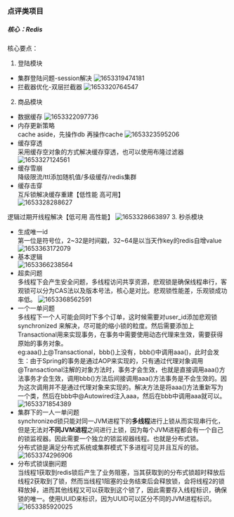 ### 点评类项目
##### 核心：Redis
核心要点：
1. 登陆模块
- 集群登陆问题-session解决
![1653319474181](/pic/1653319474181.png)
- 拦截器优化-双层拦截器
   ![1653320764547](/pic/1653320764547.png)
2. 商品模块
- 数据缓存
  ![1653322097736](/pic/1653322097736.png)
- 内存更新策略  
cache aside，先操作db 再操作cache
  ![1653323595206](/pic/1653323595206.png)
- 缓存穿透  
采用缓存空对象的方式解决缓存穿透，也可以使用布隆过滤器
  ![1653327124561](/pic/1653327124561.png)
- 缓存雪崩  
降级限流/ttl添加随机值/多级缓存/redis集群
- 缓存击穿  
互斥锁解决缓存重建【低性能 高可用】  
  ![1653328288627](/pic/1653328288627.png)

逻辑过期开线程解决【低可用 高性能】
![1653328663897](/pic/1653328663897.png)
3. 秒杀模块
 - 生成唯一id  
第一位是符号位，2~32是时间戳，32~64是以当天作key的redis自增value
   ![1653363172079](/pic/1653363172079.png)
 - 基本逻辑  
   ![1653366238564](/pic/1653366238564.png)
 - 超卖问题  
多线程下会产生安全问题，多线程访问共享资源，悲观锁是确保线程串行，客观锁可以分为CAS法以及版本号法，核心是对比。悲观锁性能差，乐观锁成功率低。
   ![1653368562591](/pic/1653368562591.png)
 - 一个一单问题  
多线程下一个人可能会同时下多个订单，这时候需要对user_id添加悲观锁synchronized 来解决，尽可能的缩小锁的粒度。然后需要添加上Transactional用来实现事务，在事务中需要使用动态代理来生效，需要获得原始的事务对象。  
eg:aaa()上@Transactional，bbb()上没有，bbb()中调用aaa()，此时会发生：由于Spring的事务是通过AOP来实现的，只有通过代理对象调用@Transactional注解的对象方法时，事务才会生效，也就是直接调用aaa()方法事务才会生效，调用bbb()方法后间接调用aaa()方法事务是不会生效的。因为这次调用并不是通过代理对象来实现的。解决方法是将aaa()方法重新写为一个类，然后在bbb中@Autowired注入aaa，然后在bbb中调用aaa就可以。
   ![1653371854389](/pic/1653371854389.png)
 - 集群下的一人一单问题  
   synchronized锁只能对同一JVM进程下的**多线程**进行上锁从而实现串行化，但是无法对**不同JVM进程**之间进行上锁，因为每个JVM进程都会有一个自己的锁监视器。因此需要一个独立的锁监视器线程。也就是分布式锁。  
分布式锁是满足分布式系统或集群模式下多进程可见并且互斥的锁。
![1653374296906](/pic/1653374296906.png)
 - 分布式锁误删问题  
当线程1获取到redis锁后产生了业务阻塞，当其获取到的分布式锁超时释放后线程2获取到了锁，然而当线程1阻塞的业务结束后会释放锁，会将线程2的锁释放掉，进而其他线程又可以获取到这个锁了，因此需要存入线程标识，确保锁的唯一。使用UUID来标识，因为UUID可以区分不同的JVM进程标识。
   ![1653385920025](/pic/1653385920025.png)
